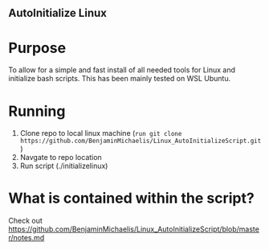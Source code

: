 ## AutoInitialize Linux

# Purpose
To allow for a simple and fast install of all needed tools for Linux and initialize bash scripts.
This has been mainly tested on WSL Ubuntu.

# Running
1. Clone repo to local linux machine (`run git clone https://github.com/BenjaminMichaelis/Linux_AutoInitializeScript.git`)<br>
2. Navgate to repo location
3. Run script (./initializelinux)

# What is contained within the script?
Check out https://github.com/BenjaminMichaelis/Linux_AutoInitializeScript/blob/master/notes.md
